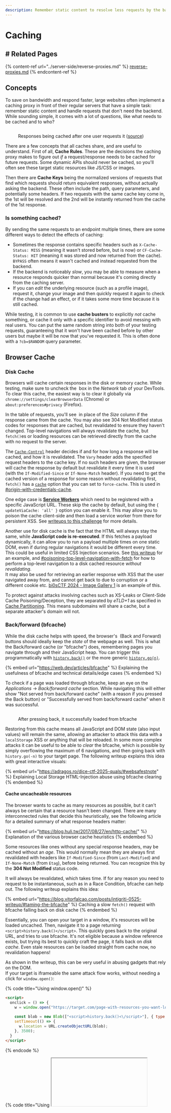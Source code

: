 ```yaml
---
description: Remember static content to resolve less requests by the backend
---
```


# Caching

## # Related Pages

{% content-ref url="../server-side/reverse-proxies.md" %}
[reverse-proxies.md](../server-side/reverse-proxies.md)
{% endcontent-ref %}

## Concepts

To save on bandwidth and respond faster, large websites often implement a caching proxy in front of their regular servers that have a simple task: remember static content and handle requests that don't need the backend. While sounding simple, it comes with a lot of questions, like what needs to be cached and to who?

<figure><img src="../../.gitbook/assets/image (1) (1) (1) (1).png" alt=""><figcaption><p>Responses being cached after one user requests it (<a href="https://portswigger.net/web-security/web-cache-deception#web-caches">source</a>)</p></figcaption></figure>

There are a few concepts that all caches share, and are useful to understand. First of all, **Cache Rules**. These are the decisions the caching proxy makes to figure out _if_ a request/response needs to be cached for future requests. Some dynamic APIs should never be cached, so you'll often see these target static resources like JS/CSS or images.

Then there are **Cache Keys** being the normalized versions of requests that find which requests should return equivalent responses, without actually asking the backend. These often include the path, query parameters, and potentially some headers. If two requests with the same cache key come in, the 1st will be resolved and the 2nd will be instantly returned from the cache of the 1st response.

### Is something cached?

By sending the same requests to an endpoint multiple times, there are some different ways to detect the effects of caching:

* Sometimes the response contains specific headers such as `X-Cache-Status: MISS` (meaning it wasn't stored before, but is now) or `CF-Cache-Status: HIT` (meaning it was stored and now returned from the cache). `BYPASS` often means it wasn't cached and instead requested from the backend.
* If the backend is noticeably _slow_, you may be able to measure when a resource responds quicker than normal because it's coming directly from the caching server.
* If you can _edit_ the underlying resource (such as a profile image), request it, change your image and then quickly request it again to check if the change had an effect, or if it takes some more time because it is still cached.

While testing, it is common to use **cache busters** to explicitly _not_ cache something, or cache it only with a specific identifier to avoid messing with real users. You can put the same random string into both of your testing requests, guaranteeing that it won't have been cached before by other users but maybe it will be now that you've requested it. This is often done with a `?cb=$RANDOM` query parameter.

## Browser Cache

### Disk Cache

Browsers will cache certain responses in the disk or memory cache. While testing, make sure to uncheck the <img src="../../.gitbook/assets/Disable cache.png" alt="" data-size="line"> box in the _Network_ tab of your DevTools. To clear this cache, the easiest way is to clear it globally via `chrome://settings/clearBrowserData` (Chrome) or `about:preferences#privacy` (Firefox).

In the table of requests, you'll see <img src="../../.gitbook/assets/image (62).png" alt="" data-size="line"> in place of the _Size_ column if the response came from the cache. You may also see 304 Not Modified status codes for responses that are cached, but revalidated to ensure they haven't changed. Top-level navigations will always revalidate the cache, but `fetch()`es or loading resources can be retrieved directly from the cache with no request to the server.

The [`Cache-Control`](https://developer.mozilla.org/en-US/docs/Web/HTTP/Reference/Headers/Cache-Control) header decides if and for how long a response will be cached, and how it is revalidated. The `Vary` header adds the specified request headers to the cache key. If no such headers are given, the browser will cache the response by default but revalidate it every time it is used (with the `If-Modified-Since` or `If-None-Match` header). If you need to get the cached version of a response for some reason without revalidating first, `fetch()` has a [`cache`](https://developer.mozilla.org/en-US/docs/Web/API/Request/cache) option that you can set to `force-cache`. This is used in [#origin-with-credentials-cache](cross-site-request-forgery-csrf.md#origin-with-credentials-cache "mention").

One edge case is [**Service Workers**](https://developer.mozilla.org/en-US/docs/Web/API/Service_Worker_API/Using_Service_Workers) which need to be registered with a specific JavaScript URL. These skip the cache by default, but using the `{ updateViaCache: 'all' }` option you can enable it. This may allow you to poison the cache client-side and then load a service worker from there for persistent XSS. See [writeups to this challenge](https://bugology.intigriti.io/intigriti-monthly-challenges/0325) for more details.

Another use for disk cache is the fact that the HTML will always stay the same, while **JavaScript code is re-executed**. If this fetches a payload dynamically, it can allow you to run a payload multiple times on one static DOM, even if during regular navigations it would be different every time. This could be useful in limited CSS Injection scenarios. See [this writeup](https://gist.github.com/arkark/5787676037003362131f30ca7c753627) for an example, and [#poisoning-top-level-navigation-with-fetch](caching.md#poisoning-top-level-navigation-with-fetch "mention") for how to perform a top-level navigation to a disk cached resource _without revalidating_.\
It may also be used for retrieving an earlier response with XSS that the user navigated away from, and cannot get back to due to corruption or a different cookie etc. [bi0sCTF 2024 - Image Gallery 1](https://blog.bi0s.in/2024/03/06/Web/ImageGallery1-bi0sCTF2024/#Image-gallery-1) is an example of this.

To protect against attacks involving caches such as XS-Leaks or Client-Side Cache Poisoning/Deception, they are separated by _eTLD+1_ as specified in [Cache Partitioning](https://developer.chrome.com/blog/http-cache-partitioning#how_will_cache_partitioning_affect_chromes_http_cache). This means subdomains will share a cache, but a separate attacker's domain will not.

### Back/forward (bfcache)

While the disk cache helps with speed, the browser's <img src="../../.gitbook/assets/image (64).png" alt="" data-size="line"> (Back and Forward) buttons should ideally keep the _state_ of the webpage as well. This is what the Back/forward cache (or "bfcache") does, remembering pages you navigate through and their JavaScript heap. You can trigger this programmatically with [`history.back()`](https://developer.mozilla.org/en-US/docs/Web/API/History/back) or the more generic [`history.go(n)`](https://developer.mozilla.org/en-US/docs/Web/API/History/go).

{% embed url="https://web.dev/articles/bfcache" %}
Explaining the usefulness of bfcache and technical details/edge cases
{% endembed %}

To check if a page was loaded through bfcache, keep an eye on the _Applications_ -> _Back/forward cache_ section. While navigating this will either show "Not served from back/forward cache" (with a reason if you pressed the Back button) or "Successfully served from back/forward cache" when it was successful.

<figure><img src="../../.gitbook/assets/image (63).png" alt=""><figcaption><p>After pressing back, it successfully loaded from bfcache</p></figcaption></figure>

Restoring from this cache means all JavaScript and DOM state (also input values) will remain the same, allowing an attacker to attack this data with a `localStorage` XSS or anything that will be reloaded. In some more complex attacks it can be useful to be able to _clear_ the bfcache, which is possible by simply overflowing the maximum of 6 navigations, and then going back with `history.go(-n)` to your target page. The following writeup explains this idea with great interactive visuals:

{% embed url="https://adragos.ro/dice-ctf-2025-quals/#websafestnote" %}
Explaining Local Storage HTML-Injection abuse using bfcache clearing
{% endembed %}

#### Cache uncacheable resources

The browser wants to cache as many resources as possible, but it can't always be certain that a resource hasn't been changed. There are many interconnected rules that decide this heuristically, see the following article for a detailed summary of what response headers matter:

{% embed url="https://blog.huli.tw/2017/08/27/en/http-cache/" %}
Explanation of the various browser cache heuristics
{% endembed %}

Some resources like ones without any special response headers, may be cached without an _age_. This would normally mean they are always first revalidated with headers like `If-Modified-Since` (from `Last-Modified`) and `If-None-Match` (from `Etag`), before being returned. You can recognize this by the **304 Not Modified** status code.

It will always be revalidated, which takes time. If for any reason you need to request to be instantaneous, such as in a Race Condition, bfcache can help out. The following writeup explains this idea:

{% embed url="https://blog.vitorfalcao.com/posts/intigriti-0525-writeup/#taming-the-bfcache" %}
Caching a slow `fetch()` request with bfcache falling back on disk cache
{% endembed %}

Essentially, you can open your target in a window, it's resources will be loaded uncached. Then, navigate it to a page returning `<script>history.back()</script>`. This quickly goes back to the original URL, and tries to use bfcache. It's not eligible because a window reference exists, but trying its best to quickly craft the page, it falls back on _disk cache_. Even stale resources can be loaded straight from cache now, no revalidation happens!

As shown in the writeup, this can be very useful in abusing gadgets that rely on the DOM.\
If your target is iframeable the same attack flow works, without needing a click for `window.open()`:

{% code title="Using window.open()" %}
```html
<script>
  onclick = () => {
    w = window.open("https://target.com/page-with-resources-you-want-loaded-quickly");
  
    const blob = new Blob(["<script>history.back()<\/script>"], { type: "text/html" })
    setTimeout(() => {
      w.location = URL.createObjectURL(blob);
    }, 3500);
  }
</script>
```
{% endcode %}

{% code title="Using <iframe>" %}
```html
<iframe src="https://target.com/page-with-resources-you-want-loaded-quickly"></iframe>
<script>
  const blob = new Blob(["<script>history.back()<\/script>"], { type: "text/html" });
  setTimeout(() => {
    frames[0].location = URL.createObjectURL(blob);
  }, 3500);
</script>
```
{% endcode %}

If you want to avoid the interaction required for `window.open()` and an iframe isn't possible, you may still be able to use a [`<meta http-equiv=refresh>`](https://developer.mozilla.org/en-US/docs/Web/HTML/Reference/Elements/meta#setting_a_page_redirect) tag to get the target back to your site, and then go back. It will normally trigger bfcache but if you want to avoid it and fall back to Disk Cache as in this example, another condition is its maximum of 6 entries. going as that with `history.go(-7)` after a bunch of extra redirects will bypass it.\
[Check this page for a description of all possible error reasons](https://developer.mozilla.org/en-US/docs/Web/API/Performance_API/Monitoring_bfcache_blocking_reasons#blocking_reasons) that you may be able to trigger.

#### Poisoning top-level navigation with `fetch()`

I previously stated that a top-level navigation will always first revalidate, and then either get the page from cache if it hasn't changed or get the new one. This is not entirely true, as there is actually another way to load a URL top-level, that is via bfcache. When pressing the back button (or triggering it via JavaScript), the nest page may be loaded from either one of three steps:

1. If it is stored in the Back/forward cache, return it directly from there
2. If it is stored in the disk cache, return it directly from there
3. Send a request to the server and return that response

It's hard to influence 1, but 2 can be poisoned by a `fetch()` call to store a cache entry on a URL with some special headers. If the response to this fetch is of type `text/html` and contains an XSS payload, the top-level navigation from the cache may trigger it even though the navigation shouldn't normally be able to send special extra headers or a request method such as `PUT`, `DELETE` or `PATCH`.

To skip option 1, there are some rules that make bfcache disallowed, like if the [window has an `opener`](https://web.dev/articles/bfcache?hl=en#avoid-window-opener). This can be achieved by first getting on an attacker's page, and then opening the URL you will later restore from cache. Then navigate to the URL that will poison the cache, and finally execute `history.back()`. Because it still has an opener reference to the attacker's page, the bfcache won't be used, but the disk cache from the fetch will.

{% code title="back.html" %}
```html
<script>
  const n = parseInt(new URLSearchParams(location.search).get("n"));
  history.go(-n);
</script>
```
{% endcode %}

<pre class="language-javascript"><code class="lang-javascript">const sleep = ms => new Promise(r => setTimeout(r, ms));
(async () => {
  // Put URL into history, may error for now
<strong>  w = window.open("https://example.com/page/to/be/poisoned");
</strong>  await sleep(1000);

  // Use a fetch() with special headers etc. to poison the above URL
<strong>  w.location = "https://example.com/poisoner?payload=&#x3C;script>...";
</strong>  await sleep(1000);
    
  // We can't call history.back() directly on a cross-origin window,
  // so navigate to our origin which will do history.go(-2)
<strong>  w.location = "/back.html?n=2"
</strong>})();
</code></pre>

For examples of this check out the writeups of [SECCON 2022 - spanote](https://blog.arkark.dev/2022/11/18/seccon-en/#web-spanote) and the [Intigriti March 2023 XSS Challenge](https://mizu.re/post/intigriti-march-2023-xss-challenge#-disk-cache-to-the-moon).

### Iframe reparenting

{% embed url="https://blog.huli.tw/2024/09/07/en/idek-ctf-2024-iframe/" %}
Detailed explanation of a challenge involving _iframe reparenting_ and similar concepts
{% endembed %}

[#back-forward-bfcache](caching.md#back-forward-bfcache "mention") talked about windows and tabs navigating through history, but iframes can do this too. Surprisingly, these are also stored as global history entries just like regular navigations. This means that if you click a link inside an iframe, and then one in its parent, going back once will send back the parent still has its 2nd content.

<figure><img src="../../.gitbook/assets/iframe-reparenting.gif" alt=""><figcaption><p>Showcase of iframe keeping its content after going back (<a href="https://r.jtw.sh/poc.html?body=%3Ch1%3EParent%3C%2Fh1%3E%0D%0A%3Cdiv%3E%0D%0A%09%3Ciframe%0D%0A%09%09src%3D%22https%3A%2F%2Fr.jtw.sh%2Fpoc.html%3Fbody%3D%253Ch1%253EFirst%253C%252Fh1%253E%250D%250A%253Ca%2Bhref%253D%2522https%253A%252F%252Fr.jtw.sh%252Fpoc.html%253Fbody%253D%25253Ch2%25253ESecond%25253C%25252Fh2%25253E%2522%253EGo%2Bto%2Bsecond%253C%252Fa%253E%22%3E%3C%2Fiframe%3E%0D%0A%3C%2Fdiv%3E%0D%0A%3Ca+href%3D%22https%3A%2F%2Fr.jtw.sh%2Fpoc.html%3Fbody%3DNow%2Btry%2Bgoing%2Bback%22%3ENavigate+away%3C%2Fa%3E">source</a>)</p></figcaption></figure>

Now familiar with the bfcache, this behavior may not be surprising to you. It keeps the entire page's state, including iframe content so it can restore it when you go back.

The strange part, however, is that **this demo still works** if you have a reference to the page and **bfcache fails**, so it falls back to [#disk-cache](caching.md#disk-cache "mention"). Somehow the browser knows during the first back press to put the 2nd iframe content into the HTML retrieved from disk. This is known as _iframe reparenting_. The browser stored the position and content of each iframe so it knows where to place it in which navigation, trying its best to act the same as in non top-level navigations.

This causes problems when **JavaScript has altered the HTML** stored in disk cache, because when going back, this state isn't kept while the iframes still need to get their potentially navigated content. If the JavaScript added a `sandbox` attribute to the iframe, for example, this isn't kept when going back while a future `src` may be set.\
The following example showcases how this can go wrong, by loading an untrusted page in a sandbox that's applied after the fact:

<pre class="language-html" data-title="https://target.com"><code class="lang-html">&#x3C;body>
<strong>  &#x3C;iframe id="iframe" src="/?b=Initial content">&#x3C;/iframe>
</strong>&#x3C;/body>
&#x3C;script>
  setTimeout(() => {
<strong>    iframe.sandbox = "";  // Should be safe with fully-enabled sandbox
</strong><strong>    iframe.src = '/xss.html?b=&#x3C;script>alert(origin)&#x3C;\/script>';
</strong>  }, 2000);
&#x3C;/script>
</code></pre>

An attacker can get a reference to the above HTML, and after 2 seconds have passed the iframe's history entry has been added while the initial HTML is only stored in Disk Cache. Then the attacker navigates the window to a `history.back()` page, it loads the initial HTML with the updated XSS iframe content. This causes the XSS to be triggered:

{% code title="Attack" %}
```html
<iframe	src="https://target.com"></iframe>
<script>
  const blob = new Blob(["<script>history.back()<\/script>"], { type: "text/html" });
  setTimeout(() => {
    frames[0].location = URL.createObjectURL(blob);
  }, 3000);
</script>
```
{% endcode %}

Even if _cache is disabled_, the iframe reparenting feature _still works_. This feature works by remembering the order of iframes and their content. So if the original page had 1 iframe, and we navigate away then come back, and the newly returned response still has 1 iframe anywhere, the browser will attach the stored iframe content into that found iframe. Even if the rest of the page has changed.

Below is an example that shows going back and forth with a **changing** top-level page will keep the iframe's history as expected. While navigated away, you can even alter the PHP source code to move the iframe somewhere else on the page, and the moment you go back the browser will still be able to find it and put the "Second" content in it.

{% code title="Example" %}
```php
<?php
header("Cache-Control: no-store");  // Disable Disk Cache
?>
<script>
  window.addEventListener('unload', function() {});  // Disable bfcache
</script>
<h1>Parent</h1>
<p><?= random_int(0, 1000);  /* Notice the page content change */ ?></p>
<div>
  <iframe src="https://r.jtw.sh/poc.html?body=%3Ch1%3EFirst%3C%2Fh1%3E%0D%0A%3Ca+href%3D%22https%3A%2F%2Fr.jtw.sh%2Fpoc.html%3Fbody%3D%253Ch2%253ESecond%253C%252Fh2%253E%22%3EGo+to+second%3C%2Fa%3E"></iframe>
</div>
<a href="https://r.jtw.sh/poc.html?body=Now+try+going+back">Navigate away</a>
```
{% endcode %}

#### Policy containers

The `sandbox` attribute restricts the iframe, but is an attribute outside of the sandbox. For that reason it's not remembered during the navigation. Other security features like the [content-security-policy-csp.md](cross-site-scripting-xss/content-security-policy-csp.md "mention") or [`Referrer-Policy:`](https://developer.mozilla.org/en-US/docs/Web/HTTP/Reference/Headers/Referrer-Policy) are actually remembered _with_ the iframe's content, known as the [_policy container_](https://html.spec.whatwg.org/multipage/browsers.html#policy-container).

What this means for us is that the CSP which was active while the history entry was saved is the one that is restored. Even if the top-level HTML page has changed in the meantime. This can happen with [`<iframe srcdoc>`](https://developer.mozilla.org/en-US/docs/Web/HTML/Reference/Elements/iframe#srcdoc) because it _inherits the CSP_ of its parent, no other type of iframe does this. After going back, the CSP may have changed on the top-level page, but the iframe will still restore its one from earlier that it inherited.

Check out [the original writeup](https://blog.huli.tw/2024/09/07/en/idek-ctf-2024-iframe/#putting-it-all-together) to learn how these facts could be combined by altering an HTML injection payload with/without a sandbox to achieve XSS in a special scenario.

## Cache Poisoning

When two requests normalize to the same cache key, they should always result in the same response. With tricky parsing and rules, however, this can sometimes not be the case. Take any request that a regular user's browser makes while browsing the website, such as a resource or page. If an attacker can make a request with the same cache key and cause a different response than expected to be cached, it can be disastrous for the user as it often makes the feature/application unusable.

That is the gist of Cache Poisoning, altering a request to return another cacheable response that users will encounter. It is explained in more detail with examples and labs below:

{% embed url="https://portswigger.net/web-security/web-cache-poisoning" %}
Learn about Cache Poisoning and practice interactive labs
{% endembed %}

The most important part in exploiting this is knowing the **cache key**. If you can alter your request enough to cause a different response while keeping the same cache key, it will be vulnerable. Note that your alternative response must still be cacheable, this is where cache rules come in. If it causes a 400 Bad Request or 404 response, it often will be denied from the cache and requested the 2nd time anyway. You must have a successful but different response.

This is often achieved with extra _request headers_. Some of these headers will cause the application to act differently, maybe return a redirect or a different response format. Specifically, NextJS has been [haunted](https://zhero-web-sec.github.io/research-and-things/nextjs-and-cache-poisoning-a-quest-for-the-black-hole#section-1) [by](https://zhero-web-sec.github.io/research-and-things/nextjs-and-cache-poisoning-a-quest-for-the-black-hole#section-2) [this](https://zhero-web-sec.github.io/research-and-things/nextjs-and-cache-poisoning-a-quest-for-the-black-hole#section-3) [many](https://zhero-web-sec.github.io/research-and-things/nextjs-cache-and-chains-the-stale-elixir) [times](https://zhero-web-sec.github.io/research-and-things/nextjs-and-the-corrupt-middleware).&#x20;

When working with source code, it is best to look for request attributes that cause conditions to happen, often about returning a different kind of response (eg. the `Accept:` header). In a blackbox scenario fuzzing may be a better option, trying weird variations of the request while keeping track of if it's still being cached under the same key or not.

Sometimes a very lax cache key can miss things like query parameters that are important for controlling a backend response. Another sneaky method is using the `#` in a request. While these are not normally sent over HTTP, they can be and the backend server may deal with it in a strange way:

```http
GET /static/main.js#/../../uploads/attacker.js HTTP/1.1
```

The above's cache key may be truncated to `/static/main.js`, while the backend interprets the path traversal and returns the uploaded malicious JavaScript file.

## Cache Deception

If cache is shared between users, private data should not end up in the cache. In Cache Deception, an attacker prepares a URL that a victim will visit to get cache some of their personal data with their authentication. The attacker can then request the same URL to get back the cached response _without_ authentication.

{% embed url="https://portswigger.net/web-security/web-cache-deception" %}
Learn about Cache Deception and practice interactive labs
{% endembed %}

Routes like `/api/profile` are normally ruled out from the cache, while files under `/static` or with the `.js` extension will always be cached. If you can confuse the URL parsers of the caching proxy and backend such that it thinks your URL matches the cache rules, while it returns private user data, you have Cache Deception!

Nginx will resolve even encoded path traversals, so one example exploit would be sending the victim to:

[https://example.com/static/..%2Fapi%2Fprofile](https://example.com/static/..%2Fapi%2Fprofile)

The caching proxy like Cloudflare may be configured to cache every path starting with `/static/`, while Nginx passes the decoded and resolved `/api/profile` to the backend, returning the currently logged-in user's private data. This will now be cached, and when the attacker visits the above URL shortly after the victim, they will receive their victims response.

For file extensions, it is common to try and find a character that truncates the path, such as `;.js` in Tomcat or `%00.js` when strings are null-terminated. If the path is matched including the query string, simply adding the extension after a question mark like `?.js` will do. When it is normalized an encoded one may do the trick(`%3F.js`).\
You may be able to see the pattern here, simply fuzz all potential characters and their encoded forms to try and find delimiters. Then exploit it as follows:

[https://example.com/api/profile;.js](https://example.com/api/profile;.js)

In some PHP configurations, it is also common to rewrite every suffix path of a `.php` file to the same endpoint, for example:

[https://example.com/api/profile.php/anything.js](https://example.com/api/profile.php/anything.js)

All of these tricks require the cache key to not include any unpredictable data, such as the session cookie. The cache needs to be shared between users so that an unauthenticated attacker can retrieve the stolen data.
